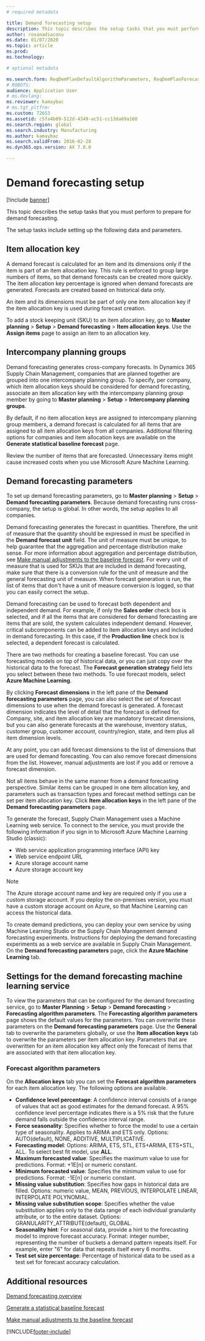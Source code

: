 ```yaml
---
# required metadata

title: Demand forecasting setup
description: This topic describes the setup tasks that you must perform to prepare for demand forecasting.  
author: roxanadiaconu
ms.date: 01/07/2020
ms.topic: article
ms.prod: 
ms.technology: 

# optional metadata

ms.search.form: ReqDemPlanDefaultAlgorithmParameters, ReqDemPlanForecastParameters
# ROBOTS: 
audience: Application User
# ms.devlang: 
ms.reviewer: kamaybac
# ms.tgt_pltfrm: 
ms.custom: 72653
ms.assetid: c5fa4b09-512d-4349-ac51-cc13da69a160
ms.search.region: global
ms.search.industry: Manufacturing
ms.author: kamaybac
ms.search.validFrom: 2016-02-28
ms.dyn365.ops.version: AX 7.0.0

---
```


# Demand forecasting setup

[!include [banner](../includes/banner.md)]

This topic describes the setup tasks that you must perform to prepare for demand forecasting.  

The setup tasks include setting up the following data and parameters.

## Item allocation key
A demand forecast is calculated for an item and its dimensions only if the item is part of an item allocation key. This rule is enforced to group large numbers of items, so that demand forecasts can be created more quickly. The item allocation key percentage is ignored when demand forecasts are generated. Forecasts are created based on historical data only. 

An item and its dimensions must be part of only one item allocation key if the item allocation key is used during forecast creation. 

To add a stock keeping unit (SKU) to an item allocation key, go to **Master planning** &gt; **Setup** &gt; **Demand forecasting** &gt; **Item allocation keys**. Use the **Assign items** page to assign an item to an allocation key.

## Intercompany planning groups
Demand forecasting generates cross-company forecasts. In Dynamics 365 Supply Chain Management, companies that are planned together are grouped into one intercompany planning group. To specify, per company, which item allocation keys should be considered for demand forecasting, associate an item allocation key with the intercompany planning group member by going to **Master planning** &gt; **Setup** &gt; **Intercompany planning groups**. 

By default, if no item allocation keys are assigned to intercompany planning group members, a demand forecast is calculated for all items that are assigned to all item allocation keys from all companies. Additional filtering options for companies and item allocation keys are available on the **Generate statistical baseline forecast** page. 

Review the number of items that are forecasted. Unnecessary items might cause increased costs when you use Microsoft Azure Machine Learning.

## Demand forecasting parameters
To set up demand forecasting parameters, go to **Master planning** &gt; **Setup** &gt; **Demand forecasting parameters**. Because demand forecasting runs cross-company, the setup is global. In other words, the setup applies to all companies. 

Demand forecasting generates the forecast in quantities. Therefore, the unit of measure that the quantity should be expressed in must be specified in the **Demand forecast unit** field. The unit of measure must be unique, to help guarantee that the aggregation and percentage distribution make sense. For more information about aggregation and percentage distribution, see [Make manual adjustments to the baseline forecast](manual-adjustments-baseline-forecast.md). For every unit of measure that is used for SKUs that are included in demand forecasting, make sure that there is a conversion rule for the unit of measure and the general forecasting unit of measure. When forecast generation is run, the list of items that don't have a unit of measure conversion is logged, so that you can easily correct the setup. 

Demand forecasting can be used to forecast both dependent and independent demand. For example, if only the **Sales order** check box is selected, and if all the items that are considered for demand forecasting are items that are sold, the system calculates independent demand. However, critical subcomponents can be added to item allocation keys and included in demand forecasting. In this case, if the **Production line** check box is selected, a dependent forecast is calculated. 

There are two methods for creating a baseline forecast. You can use forecasting models on top of historical data, or you can just copy over the historical data to the forecast. The **Forecast generation strategy** field lets you select between these two methods. To use forecast models, select **Azure Machine Learning**. 

By clicking **Forecast dimensions** in the left pane of the **Demand forecasting parameters** page, you can also select the set of forecast dimensions to use when the demand forecast is generated. A forecast dimension indicates the level of detail that the forecast is defined for. Company, site, and item allocation key are mandatory forecast dimensions, but you can also generate forecasts at the warehouse, inventory status, customer group, customer account, country/region, state, and item plus all item dimension levels. 

At any point, you can add forecast dimensions to the list of dimensions that are used for demand forecasting. You can also remove forecast dimensions from the list. However, manual adjustments are lost if you add or remove a forecast dimension. 

Not all items behave in the same manner from a demand forecasting perspective. Similar items can be grouped in one item allocation key, and parameters such as transaction types and forecast method settings can be set per item allocation key. Click **Item allocation keys** in the left pane of the **Demand forecasting parameters** page. 

To generate the forecast, Supply Chain Management uses a Machine Learning web service. To connect to the service, you must provide the following information if you sign in to Microsoft Azure Machine Learning Studio (classic):

-   Web service application programming interface (API) key
-   Web service endpoint URL
-   Azure storage account name
-   Azure storage account key

> [!NOTE]
> The Azure storage account name and key are required only if you use a custom storage account. If you deploy the on-premises version, you must have a custom storage account on Azure, so that Machine Learning can access the historical data. 

To create demand predictions, you can deploy your own service by using Machine Learning Studio or the Supply Chain Management demand forecasting experiments. Instructions for deploying the demand forecasting experiments as a web service are available in Supply Chain Management. On the **Demand forecasting parameters** page, click the **Azure Machine Learning** tab.

## Settings for the demand forecasting machine learning service
To view the parameters that can be configured for the demand forecasting service, go to **Master Planning** &gt; **Setup** &gt; **Demand forecasting** &gt; **Forecasting algorithm parameters**. The **Forecasting algorithm parameters** page shows the default values for the parameters. You can overwrite these parameters on the **Demand forecasting parameters** page. Use the **General** tab to overwrite the parameters globally, or use the **Item allocation keys** tab to overwrite the parameters per item allocation key. Parameters that are overwritten for an item allocation key affect only the forecast of items that are associated with that item allocation key.

### Forecast algorithm parameters

On the **Allocation keys** tab you can set the **Forecast algorithm parameters** for each item allocation key. The following options are available.
- **Confidence level percentage**: A confidence interval consists of a range of values that act as good estimates for the demand forecast. A 95% confidence level percentage indicates there is a 5% risk that the future demand falls outside the confidence interval range.
- **Force seasonality**: Specifies whether to force the model to use a certain type of seasonality. Applies to ARIMA and ETS only. Options: AUTO(default), NONE, ADDITIVE, MULTIPLICATIVE.
- **Forecasting model**: Options: ARIMA, ETS, STL, ETS+ARIMA, ETS+STL, ALL. To select best fit model, use **ALL**.
- **Maximum forecasted value**: Specifies the maximum value to use for predictions. Format: +1E[n] or numeric constant.
- **Minimum forecasted value**: Specifies the minimum value to use for predictions. Format: -1E[n] or numeric constant.
- **Missing value substitution**: Specifies how gaps in historical data are filled. Options: numeric value, MEAN, PREVIOUS, INTERPOLATE LINEAR, INTERPOLATE POLYNOMIAL.
- **Missing value substitution scope**: Specifies whether the value substitution applies only to the data range of each individual granularity attribute, or to the entire dataset. Options: GRANULARITY_ATTRIBUTE(default), GLOBAL.
- **Seasonality hint**: For seasonal data, provide a hint to the forecasting model to improve forecast accuracy. Format: integer number, representing the number of buckets a demand pattern repeats itself. For example, enter "6" for data that repeats itself every 6 months.
- **Test set size percentage**: Percentage of historical data to be used as a test set for forecast accuracy calculation. 

Additional resources
--------

[Demand forecasting overview](introduction-demand-forecasting.md)

[Generate a statistical baseline forecast](generate-statistical-baseline-forecast.md)

[Make manual adjustments to the baseline forecast](manual-adjustments-baseline-forecast.md)





[!INCLUDE[footer-include](../../includes/footer-banner.md)]